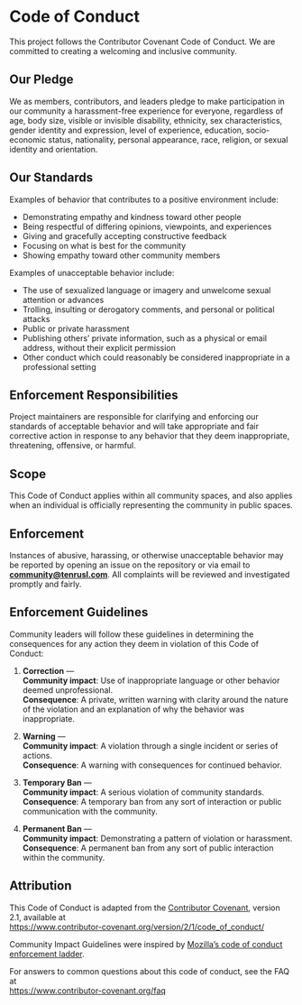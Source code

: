 # Code of Conduct

This project follows the Contributor Covenant Code of Conduct. We are committed to creating a welcoming and inclusive community.

## Our Pledge

We as members, contributors, and leaders pledge to make participation in our community a harassment-free experience for everyone, regardless of age, body size, visible or invisible disability, ethnicity, sex characteristics, gender identity and expression, level of experience, education, socio-economic status, nationality, personal appearance, race, religion, or sexual identity and orientation.

## Our Standards

Examples of behavior that contributes to a positive environment include:

-   Demonstrating empathy and kindness toward other people
-   Being respectful of differing opinions, viewpoints, and experiences
-   Giving and gracefully accepting constructive feedback
-   Focusing on what is best for the community
-   Showing empathy toward other community members

Examples of unacceptable behavior include:

-   The use of sexualized language or imagery and unwelcome sexual attention or advances
-   Trolling, insulting or derogatory comments, and personal or political attacks
-   Public or private harassment
-   Publishing others’ private information, such as a physical or email address, without their explicit permission
-   Other conduct which could reasonably be considered inappropriate in a professional setting

## Enforcement Responsibilities

Project maintainers are responsible for clarifying and enforcing our standards of acceptable behavior and will take appropriate and fair corrective action in response to any behavior that they deem inappropriate, threatening, offensive, or harmful.

## Scope

This Code of Conduct applies within all community spaces, and also applies when an individual is officially representing the community in public spaces.

## Enforcement

Instances of abusive, harassing, or otherwise unacceptable behavior may be reported by opening an issue on the repository or via email to **community@tenrusl.com**. All complaints will be reviewed and investigated promptly and fairly.

## Enforcement Guidelines

Community leaders will follow these guidelines in determining the consequences for any action they deem in violation of this Code of Conduct:

1. **Correction** —  
   **Community impact**: Use of inappropriate language or other behavior deemed unprofessional.  
   **Consequence**: A private, written warning with clarity around the nature of the violation and an explanation of why the behavior was inappropriate.

2. **Warning** —  
   **Community impact**: A violation through a single incident or series of actions.  
   **Consequence**: A warning with consequences for continued behavior.

3. **Temporary Ban** —  
   **Community impact**: A serious violation of community standards.  
   **Consequence**: A temporary ban from any sort of interaction or public communication with the community.

4. **Permanent Ban** —  
   **Community impact**: Demonstrating a pattern of violation or harassment.  
   **Consequence**: A permanent ban from any sort of public interaction within the community.

## Attribution

This Code of Conduct is adapted from the [Contributor Covenant][homepage], version 2.1, available at  
https://www.contributor-covenant.org/version/2/1/code_of_conduct/

Community Impact Guidelines were inspired by [Mozilla’s code of conduct enforcement ladder](https://github.com/mozilla/diversity).

For answers to common questions about this code of conduct, see the FAQ at  
https://www.contributor-covenant.org/faq

[homepage]: https://www.contributor-covenant.org
